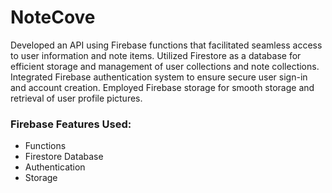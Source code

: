 # NoteCove
Developed an API using Firebase functions that facilitated seamless access to user information and note items. Utilized Firestore as a database for efficient storage and management of user collections and note collections. Integrated Firebase authentication system to ensure secure user sign-in and account creation. Employed Firebase storage for smooth storage and retrieval of user profile pictures.

### Firebase Features Used:
- Functions
- Firestore Database
- Authentication
- Storage
